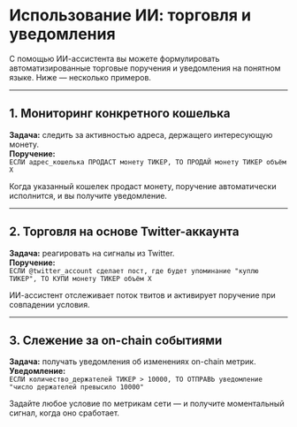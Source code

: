 # Использование ИИ: торговля и уведомления

С помощью ИИ-ассистента вы можете формулировать автоматизированные торговые поручения и уведомления на понятном языке. Ниже — несколько примеров.

---

## 1. Мониторинг конкретного кошелька

**Задача:** следить за активностью адреса, держащего интересующую монету.  
**Поручение:**  
`ЕСЛИ адрес_кошелька ПРОДАСТ монету ТИКЕР, ТО ПРОДАЙ монету ТИКЕР объём X`

Когда указанный кошелек продаст монету, поручение автоматически исполнится, и вы получите уведомление.

---

## 2. Торговля на основе Twitter-аккаунта

**Задача:** реагировать на сигналы из Twitter.  
**Поручение:**  
`ЕСЛИ @twitter_account сделает пост, где будет упоминание "куплю ТИКЕР", ТО КУПИ монету ТИКЕР объём X`

ИИ-ассистент отслеживает поток твитов и активирует поручение при совпадении условия.

---

## 3. Слежение за on-chain событиями

**Задача:** получать уведомления об изменениях on-chain метрик.  
**Уведомление:**  
`ЕСЛИ количество_держателей ТИКЕР > 10000, ТО ОТПРАВЬ уведомление "число держателей превысило 10000"`

Задайте любое условие по метрикам сети — и получите моментальный сигнал, когда оно сработает.
